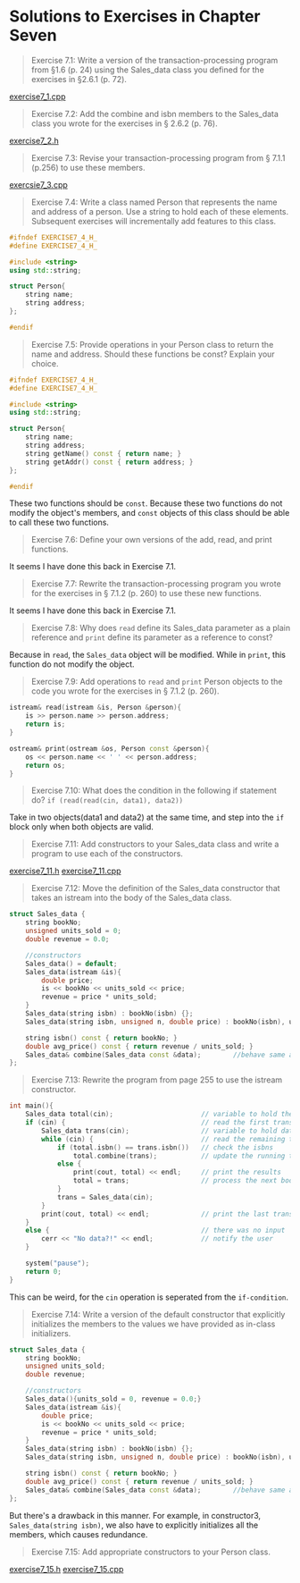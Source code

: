 Solutions to Exercises in Chapter Seven
=======================================

> Exercise 7.1: Write a version of the transaction-processing program from §1.6 (p. 24) using the Sales_data class you defined for the exercises in §2.6.1 (p. 72).

[exercise7_1.cpp](exercise7_1.cpp)

> Exercise 7.2: Add the combine and isbn members to the Sales_data class you wrote for the exercises in § 2.6.2 (p. 76).

[exercise7_2.h](exercise7_2.h)

> Exercise 7.3: Revise your transaction-processing program from § 7.1.1 (p.256) to use these members.

[exercsie7_3.cpp](exercise7_3.cpp)

> Exercise 7.4: Write a class named Person that represents the name and address of a person. Use a string to hold each of these elements. Subsequent exercises will incrementally add features to this class.

```cpp
#ifndef EXERCISE7_4_H_
#define EXERCISE7_4_H_

#include <string>
using std::string;

struct Person{
	string name;
	string address;
};

#endif
```

> Exercise 7.5: Provide operations in your Person class to return the name and address. Should these functions be const? Explain your choice.

```cpp
#ifndef EXERCISE7_4_H_
#define EXERCISE7_4_H_

#include <string>
using std::string;

struct Person{
	string name;
	string address;
	string getName() const { return name; }
	string getAddr() const { return address; }
};

#endif
```

These two functions should be `const`. Because these two functions do not modify the object's members, and `const` objects of this class should be able to call these two functions.

> Exercise 7.6: Define your own versions of the add, read, and print functions.

It seems I have done this back in Exercise 7.1.

> Exercise 7.7: Rewrite the transaction-processing program you wrote for the exercises in § 7.1.2 (p. 260) to use these new functions.

It seems I have done this back in Exercise 7.1.

> Exercise 7.8: Why does `read` define its Sales_data parameter as a plain reference and `print` define its parameter as a reference to const?

Because in `read`, the `Sales_data` object will be modified. While in `print`, this function do not modify the object. 

> Exercise 7.9: Add operations to `read` and `print` Person objects to the code you wrote for the exercises in § 7.1.2 (p. 260).

```cpp
istream& read(istream &is, Person &person){
	is >> person.name >> person.address;
	return is;
}

ostream& print(ostream &os, Person const &person){
	os << person.name << ' ' << person.address;
	return os;
}
```

> Exercise 7.10: What does the condition in the following if statement do? 
`if (read(read(cin, data1), data2))`

Take in two objects(data1 and data2) at the same time, and step into the `if` block only when both objects are valid.

> Exercise 7.11: Add constructors to your Sales_data class and write a program to use each of the constructors.

[exercise7_11.h](exercise7_11.h)
[exercise7_11.cpp](exercise7_11.cpp)

> Exercise 7.12: Move the definition of the Sales_data constructor that takes an istream into the body of the Sales_data class.

```cpp
struct Sales_data {
	string bookNo;
	unsigned units_sold = 0;
	double revenue = 0.0;

	//constructors
	Sales_data() = default;
	Sales_data(istream &is){
		double price;
		is << bookNo << units_sold << price;
		revenue = price * units_sold;
	}
	Sales_data(string isbn) : bookNo(isbn) {};
	Sales_data(string isbn, unsigned n, double price) : bookNo(isbn), units_sold(n), revenue(n * price) {};

	string isbn() const { return bookNo; }
	double avg_price() const { return revenue / units_sold; }
	Sales_data& combine(Sales_data const &data);		//behave same as the `+=` operator, thus return a left-value
};
```

> Exercise 7.13: Rewrite the program from page 255 to use the istream constructor.

```cpp
int main(){
	Sales_data total(cin);						// variable to hold the running sum
	if (cin) {									// read the first transaction
		Sales_data trans(cin);					// variable to hold data for the next transaction
		while (cin) {							// read the remaining transactions
			if (total.isbn() == trans.isbn())	// check the isbns
				total.combine(trans);			// update the running total
			else {
				print(cout, total) << endl;		// print the results
				total = trans;					// process the next book
			}
			trans = Sales_data(cin);
		}
		print(cout, total) << endl;				// print the last transaction
	}
	else {										// there was no input
		cerr << "No data?!" << endl;			// notify the user
	}

	system("pause");
	return 0;
}
```

This can be weird, for the `cin` operation is seperated from the `if-condition`.

> Exercise 7.14: Write a version of the default constructor that explicitly initializes the members to the values we have provided as in-class initializers.

```cpp
struct Sales_data {
	string bookNo;
	unsigned units_sold;
	double revenue;

	//constructors
	Sales_data(){units_sold = 0, revenue = 0.0;}
	Sales_data(istream &is){
		double price;
		is << bookNo << units_sold << price;
		revenue = price * units_sold;
	}
	Sales_data(string isbn) : bookNo(isbn) {};
	Sales_data(string isbn, unsigned n, double price) : bookNo(isbn), units_sold(n), revenue(n * price) {};

	string isbn() const { return bookNo; }
	double avg_price() const { return revenue / units_sold; }
	Sales_data& combine(Sales_data const &data);		//behave same as the `+=` operator, thus return a left-value
};
```

But there's a drawback in this manner. For example, in constructor3, `Sales_data(string isbn)`, we also have to explicitly initializes all the members, which causes redundance.

> Exercise 7.15: Add appropriate constructors to your Person class.

[exercise7_15.h](exercise7_15.h)
[exercise7_15.cpp](exercise7_15.cpp)
